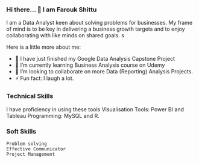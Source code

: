 ### Hi there... 👋 I am Farouk Shittu

I am a Data Analyst keen about solving problems for businesses. 
My frame of mind is to be key in delivering a business growth targets and to enjoy collaborating with like minds on shared goals.  s 

Here is a little more about me:

- 🔭 I have just finished my Google Data Analysis Capstone Project
- 🌱 I’m currently learning Business Analysis course on Udemy
- 👯 I’m looking to collaborate on more Data (Reporting) Analysis Projects.
- ⚡ Fun fact: I laugh a lot.

### Technical Skills
I have proficiency in using these tools
    Visualisation Tools: Power BI and Tableau
    Programming: MySQL and R.

### Soft Skills
    Problem solving
    Effective Communicator
    Project Management
